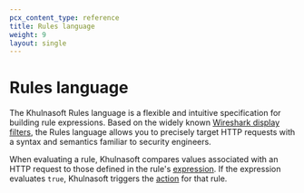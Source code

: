 ```yaml
---
pcx_content_type: reference
title: Rules language
weight: 9
layout: single
---
```


# Rules language

The Khulnasoft Rules language is a flexible and intuitive specification for building rule expressions. Based on the widely known [Wireshark display filters](https://www.wireshark.org/docs/wsug_html_chunked/ChWorkBuildDisplayFilterSection.html), the Rules language allows you to precisely target HTTP requests with a syntax and semantics familiar to security engineers.

When evaluating a rule, Khulnasoft compares values associated with an HTTP request to those defined in the rule's [expression](/ruleset-engine/rules-language/expressions/). If the expression evaluates `true`, Khulnasoft triggers the [action](/ruleset-engine/rules-language/actions/) for that rule.
